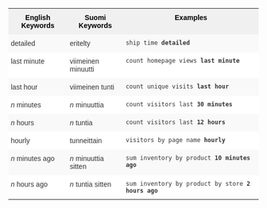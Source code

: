 <style type="text/css">
.tg  {border-collapse:collapse;border-spacing:0;border:none;border-color:#ccc;}
.tg td{font-family:Arial, sans-serif;font-size:14px;padding:10px 5px;border-style:solid;border-width:0px;overflow:hidden;word-break:normal;border-color:#ccc;color:#333;background-color:#fff;}
.tg th{font-family:Arial, sans-serif;font-size:14px;font-weight:normal;padding:10px 5px;border-style:solid;border-width:0px;overflow:hidden;word-break:normal;border-color:#ccc;color:#333;background-color:#f0f0f0;}
.tg .tg-j0ga{background-color:#f0f0f0;color:#000;font-weight:bold;border-color:inherit;vertical-align:top}
.tg .tg-dc35{background-color:#f9f9f9;border-color:inherit;vertical-align:top}
.tg .tg-us36{border-color:inherit;vertical-align:top}
</style>
<table class="tg">
  <tr>
    <th class="tg-j0ga">English Keywords</th>
    <th class="tg-j0ga">Suomi Keywords</th>
    <th class="tg-j0ga">Examples</th>
  </tr>
  <tr>
    <td class="tg-dc35">detailed</td>
    <td class="tg-dc35">eritelty</td>
    <td class="tg-dc35"><code>ship time <b>detailed</b></code></td>
  </tr>
  <tr>
    <td class="tg-us36">last minute</td>
    <td class="tg-us36">viimeinen minuutti</td>
    <td class="tg-us36"><code>count homepage views <b>last minute</b></code></td>
  </tr>
  <tr>
    <td class="tg-dc35">last hour</td>
    <td class="tg-dc35">viimeinen tunti</td>
    <td class="tg-dc35"><code>count unique visits <b>last hour</b></code></td>
  </tr>
  <tr>
    <td class="tg-us36"><em>n</em> minutes</td>
    <td class="tg-us36"><em>n</em> minuuttia</td>
    <td class="tg-us36"><code>count visitors last <b>30 minutes</b></code></td>
  </tr>
  <tr>
    <td class="tg-dc35"><em>n</em> hours</td>
    <td class="tg-dc35"><em>n</em> tuntia</td>
    <td class="tg-dc35"><code>count visitors last <b>12 hours</b></code></td>
  </tr>
  <tr>
    <td class="tg-us36">hourly</td>
    <td class="tg-us36">tunneittain</td>
    <td class="tg-us36"><code>visitors by page name <b>hourly</b></code></td>
  </tr>
  <tr>
    <td class="tg-dc35"><em>n</em> minutes ago</td>
    <td class="tg-dc35"><em>n</em> minuuttia sitten</td>
    <td class="tg-dc35"><code>sum inventory by product <b>10 minutes ago</b></code></td>
  </tr>
  <tr>
    <td class="tg-us36"><em>n</em> hours ago</td>
    <td class="tg-us36"><em>n</em> tuntia sitten</td>
    <td class="tg-us36"><code>sum inventory by product by store <b>2 hours ago</b></code></td>
  </tr>
</table>
